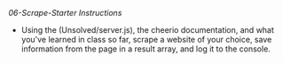 *06-Scrape-Starter Instructions*

* Using the (Unsolved/server.js), the cheerio documentation, and what you've learned in class so far, scrape a website of your choice, save information from the page in a result array, and log it to the console.